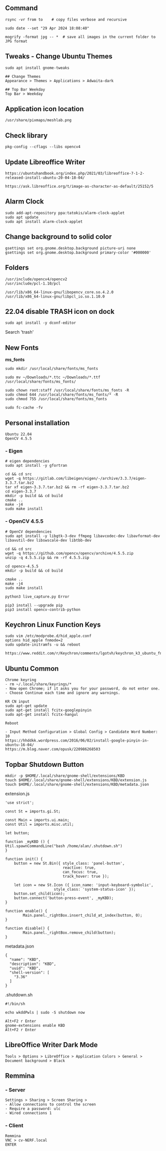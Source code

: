 ## Command

```
rsync -vr from to    # copy files verbose and recursive

sudo date --set "29 Apr 2024 18:08:40"

mogrify -format jpg -- *  # save all images in the current folder to JPG format

```

## Tweaks - Change Ubuntu Themes

```
sudo apt install gnome-tweaks

## Change Themes
Appearance > Themes > Applications > Adwaita-dark

## Top Bar Weekday
Top Bar > Weekday
```

## Application icon location

```
/usr/share/pixmaps/meshlab.png
```

## Check library

```
pkg-config --cflags --libs opencv4
```

## Update Libreoffice Writer

```
https://ubuntuhandbook.org/index.php/2021/03/libreoffice-7-1-2-released-install-ubuntu-20-04-18-04/
```
```
https://ask.libreoffice.org/t/image-as-character-as-default/25152/5
```

## Alarm Clock

```
sudo add-apt-repository ppa:tatokis/alarm-clock-applet
sudo apt update
sudo apt install alarm-clock-applet
```

## Change background to solid color

```
gsettings set org.gnome.desktop.background picture-uri none
gsettings set org.gnome.desktop.background primary-color '#000000'
```

## Folders

```
/usr/include/opencv4/opencv2
/usr/include/pcl-1.10/pcl
```
```
/usr/lib/x86_64-linux-gnu/libopencv_core.so.4.2.0
/usr/lib/x86_64-linux-gnu/libpcl_io.so.1.10.0
```

## 22.04 disable TRASH icon on dock
```
sudo apt install -y dconf-editor
```
Search 'trash'

## New Fonts
**ms_fonts**
```
sudo mkdir /usr/local/share/fonts/ms_fonts

sudo mv ~/Downloads/*.ttc ~/Downloads/*.ttf /usr/local/share/fonts/ms_fonts/

sudo chown root:staff /usr/local/share/fonts/ms_fonts -R
sudo chmod 644 /usr/local/share/fonts/ms_fonts/* -R
sudo chmod 755 /usr/local/share/fonts/ms_fonts

sudo fc-cache -fv
```

## Personal installation

```
Ubuntu 22.04
OpenCV 4.5.5
```
### - Eigen
```
# eigen dependencies
sudo apt install -y gfortran

cd && cd src
wget -q https://gitlab.com/libeigen/eigen/-/archive/3.3.7/eigen-3.3.7.tar.bz2
tar xf eigen-3.3.7.tar.bz2 && rm -rf eigen-3.3.7.tar.bz2
cd eigen-3.3.7
mkdir -p build && cd build
cmake ..
make -j4
sudo make install
```
### - OpenCV 4.5.5
```
# OpenCV dependencies
sudo apt install -y libgtk-3-dev ffmpeg libavcodec-dev libavformat-dev libavutil-dev libswscale-dev libtbb-dev

cd && cd src
wget -q https://github.com/opencv/opencv/archive/4.5.5.zip
unzip -q 4.5.5.zip && rm -rf 4.5.5.zip

cd opencv-4.5.5
mkdir -p build && cd build

cmake ..
make -j4
sudo make install
```
```
python3 live_capture.py Error

pip3 install --upgrade pip
pip3 install opencv-contrib-python
```

## Keychron Linux Function Keys

```
sudo vim /etc/modprobe.d/hid_apple.conf
options hid_apple fnmode=2
sudo update-initramfs -u && reboot
```

```
https://www.reddit.com/r/Keychron/comments/lgotvh/keychron_k3_ubuntu_fn_keys/
```

## Ubuntu Common
```
Chrome keyring
- rm ~/.local/share/keyrings/*
- Now open Chrome; if it asks you for your password, do not enter one.
- Choose Continue each time and ignore any warnings.
```
```
KR CN input
sudo apt-get update
sudo apt-get install fcitx-googlepinyin
sudo apt-get install fcitx-hangul

Reboot

- Input Method Configuration > Global Config > Candidate Word Number: 10
https://hhddkk.wordpress.com/2016/06/02/install-google-pinyin-in-ubuntu-16-04/
https://m.blog.naver.com/opusk/220986268503
```

## Topbar Shutdown Button
```
mkdir -p $HOME/.local/share/gnome-shell/extensions/KBD
touch $HOME/.local/share/gnome-shell/extensions/KBD/extension.js
touch $HOME/.local/share/gnome-shell/extensions/KBD/metadata.json
```
extension.js  
```
'use strict';

const St = imports.gi.St;

const Main = imports.ui.main;
const Util = imports.misc.util;

let button;

function _myKBD () {
Util.spawnCommandLine("bash /home/alan/.shutdown.sh")
}

function init() {
    button = new St.Bin({ style_class: 'panel-button',
                          reactive: true,
                          can_focus: true,
                          track_hover: true });
                          
    let icon = new St.Icon ({ icon_name: 'input-keyboard-symbolic',
                      style_class: 'system-status-icon' });
    button.set_child(icon);
    button.connect('button-press-event', _myKBD);
}

function enable() {
        Main.panel._rightBox.insert_child_at_index(button, 0);
}

function disable() {
        Main.panel._rightBox.remove_child(button);
}
```
metadata.json  
```
{
  "name": "KBD",
  "description": "KBD",
  "uuid": "KBD",
  "shell-version": [
    "3.36"
  ]
}
```
.shutdown.sh  
```
#!/bin/sh

echo wkddPwls | sudo -S shutdown now
```

```
Alt+F2 r Enter
gnome-extensions enable KBD
Alt+F2 r Enter
```

## LibreOffice Writer Dark Mode
```
Tools > Options > LibreOffice > Application Colors > General > Document background > Black
```

## Remmina
### - Server
```
Settings > Sharing > Screen Sharing >
- Allow connections to control the screen
- Require a password: ulc
- Wired connections 1
```
### - Client
```
Remmina
VNC > cv-NERF.local
ENTER
```

## 

